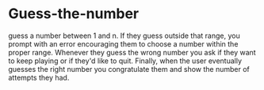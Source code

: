 # Guess-the-number
 guess a number between 1 and n.  If they guess outside that range, you prompt with an error encouraging them to choose a number within the proper range.  Whenever they guess the wrong number you ask if they want to keep playing or if they'd like to quit.  Finally, when the user eventually guesses the right number you congratulate them and show the number of attempts they had.
